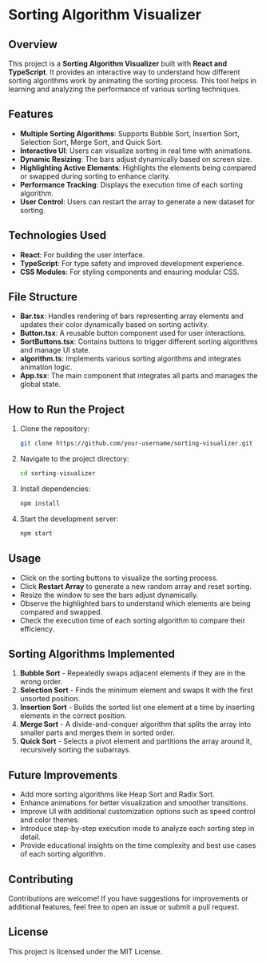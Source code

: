 # Sorting Algorithm Visualizer

## Overview
This project is a **Sorting Algorithm Visualizer** built with **React and TypeScript**. It provides an interactive way to understand how different sorting algorithms work by animating the sorting process. This tool helps in learning and analyzing the performance of various sorting techniques.

## Features
- **Multiple Sorting Algorithms**: Supports Bubble Sort, Insertion Sort, Selection Sort, Merge Sort, and Quick Sort.
- **Interactive UI**: Users can visualize sorting in real time with animations.
- **Dynamic Resizing**: The bars adjust dynamically based on screen size.
- **Highlighting Active Elements**: Highlights the elements being compared or swapped during sorting to enhance clarity.
- **Performance Tracking**: Displays the execution time of each sorting algorithm.
- **User Control**: Users can restart the array to generate a new dataset for sorting.

## Technologies Used
- **React**: For building the user interface.
- **TypeScript**: For type safety and improved development experience.
- **CSS Modules**: For styling components and ensuring modular CSS.

## File Structure
- **Bar.tsx**: Handles rendering of bars representing array elements and updates their color dynamically based on sorting activity.
- **Button.tsx**: A reusable button component used for user interactions.
- **SortButtons.tsx**: Contains buttons to trigger different sorting algorithms and manage UI state.
- **algorithm.ts**: Implements various sorting algorithms and integrates animation logic.
- **App.tsx**: The main component that integrates all parts and manages the global state.

## How to Run the Project
1. Clone the repository:
   ```sh
   git clone https://github.com/your-username/sorting-visualizer.git
   ```
2. Navigate to the project directory:
   ```sh
   cd sorting-visualizer
   ```
3. Install dependencies:
   ```sh
   npm install
   ```
4. Start the development server:
   ```sh
   npm start
   ```

## Usage
- Click on the sorting buttons to visualize the sorting process.
- Click **Restart Array** to generate a new random array and reset sorting.
- Resize the window to see the bars adjust dynamically.
- Observe the highlighted bars to understand which elements are being compared and swapped.
- Check the execution time of each sorting algorithm to compare their efficiency.

## Sorting Algorithms Implemented
1. **Bubble Sort** - Repeatedly swaps adjacent elements if they are in the wrong order.
2. **Selection Sort** - Finds the minimum element and swaps it with the first unsorted position.
3. **Insertion Sort** - Builds the sorted list one element at a time by inserting elements in the correct position.
4. **Merge Sort** - A divide-and-conquer algorithm that splits the array into smaller parts and merges them in sorted order.
5. **Quick Sort** - Selects a pivot element and partitions the array around it, recursively sorting the subarrays.

## Future Improvements
- Add more sorting algorithms like Heap Sort and Radix Sort.
- Enhance animations for better visualization and smoother transitions.
- Improve UI with additional customization options such as speed control and color themes.
- Introduce step-by-step execution mode to analyze each sorting step in detail.
- Provide educational insights on the time complexity and best use cases of each sorting algorithm.

## Contributing
Contributions are welcome! If you have suggestions for improvements or additional features, feel free to open an issue or submit a pull request.

## License
This project is licensed under the MIT License.

